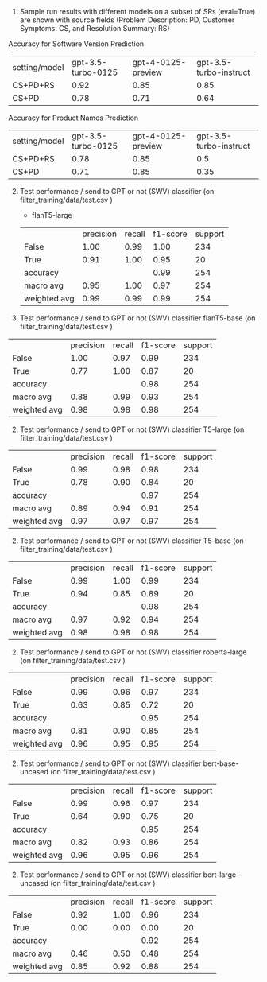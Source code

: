 
1. Sample run results with different models on a subset of SRs (eval=True) are shown with source fields
 (Problem Description: PD, Customer Symptoms: CS, and Resolution Summary: RS)

<table>
<tr> Accuracy for Software Version Prediction </tr>
<tr>
<td>setting/model</td>
<td>gpt-3.5-turbo-0125</td>
<td>gpt-4-0125-preview</td>
<td>gpt-3.5-turbo-instruct</td>
</tr>
<tr>
<td>CS+PD+RS</td>
<td>0.92</td>
<td>0.85</td>
<td>0.85</td>
</tr>
<tr>
<td>CS+PD</td>
<td>0.78</td>
<td>0.71</td>
<td>0.64</td>
</tr>
</table>


<table>
<tr> Accuracy for Product Names Prediction </tr>
<tr>
<td>setting/model</td>
<td>gpt-3.5-turbo-0125</td>
<td>gpt-4-0125-preview</td>
<td>gpt-3.5-turbo-instruct</td>
</tr>
<tr>
<td>CS+PD+RS</td>
<td>0.78</td>
<td>0.85</td>
<td>0.5</td>
</tr>
<tr>
<td>CS+PD</td>
<td>0.71</td>
<td>0.85</td>
<td>0.35</td>
</tr>
</table>






2. Test performance / send to GPT or not (SWV) classifier  (on filter_training/data/test.csv )
   * flanT5-large
    <table>
    <tr> <td></td> <td> precision</td>    <td>recall</td> <td> f1-score</td>   <td>support </td></tr>
    
    <tr><td>       False</td>    <td>   1.00  </td>  <td>  0.99  </td>   <td> 1.00   </td>   <td> 234</td></tr>
    <tr><td>        True</td>    <td>   0.91  </td>   <td> 1.00  </td>  <td>  0.95  </td>   <td>   20</td></tr>
    
    <tr><td>    accuracy </td>     <td></td></td>    <td></td>             <td>         0.99  </td>   <td>  254</td></tr>
       
    <tr><td>   macro avg</td>    <td>   0.95 </td>   <td>  1.00 </td>    <td> 0.97 </td>   <td>   254</td></tr>
       
    <tr><td>weighted avg </td>   <td>   0.99  </td>   <td> 0.99 </td>  <td>   0.99</td>     <td>  254</td></tr>
    
    </table>

2. Test performance / send to GPT or not (SWV) classifier flanT5-base (on filter_training/data/test.csv )
<table>
<tr> <td></td> <td> precision</td>    <td>recall</td> <td> f1-score</td>   <td>support </td></tr>

<tr><td>       False</td>    <td>   1.00  </td>  <td>  0.97  </td>   <td> 0.99   </td>   <td> 234</td></tr>
<tr><td>        True</td>    <td>   0.77  </td>   <td> 1.00  </td>  <td>  0.87  </td>   <td>   20</td></tr>

<tr><td>    accuracy </td>     <td></td></td>    <td></td>             <td>         0.98  </td>   <td>  254</td></tr>
   
<tr><td>   macro avg</td>    <td>   0.88 </td>   <td>  0.99 </td>    <td> 0.93 </td>   <td>   254</td></tr>
   
<tr><td>weighted avg </td>   <td>   0.98  </td>   <td> 0.98 </td>  <td>   0.98</td>     <td>  254</td></tr>

</table>

2. Test performance / send to GPT or not (SWV) classifier T5-large (on filter_training/data/test.csv )
<table>
<tr> <td></td> <td> precision</td>    <td>recall</td> <td> f1-score</td>   <td>support </td></tr>

<tr><td>       False</td>    <td>   0.99  </td>  <td>  0.98  </td>   <td> 0.98   </td>   <td> 234</td></tr>
<tr><td>        True</td>    <td>   0.78  </td>   <td> 0.90  </td>  <td>  0.84  </td>   <td>   20</td></tr>

<tr><td>    accuracy </td>     <td></td></td>    <td></td>             <td>         0.97  </td>   <td>  254</td></tr>
   
<tr><td>   macro avg</td>    <td>   0.89 </td>   <td>  0.94 </td>    <td> 0.91 </td>   <td>   254</td></tr>
   
<tr><td>weighted avg </td>   <td>   0.97  </td>   <td> 0.97 </td>  <td>   0.97</td>     <td>  254</td></tr>

</table>

2. Test performance / send to GPT or not (SWV) classifier T5-base (on filter_training/data/test.csv )
<table>
<tr> <td></td> <td> precision</td>    <td>recall</td> <td> f1-score</td>   <td>support </td></tr>

<tr><td>       False</td>    <td>   0.99  </td>  <td>  1.00  </td>   <td> 0.99   </td>   <td> 234</td></tr>
<tr><td>        True</td>    <td>   0.94  </td>   <td> 0.85  </td>  <td>  0.89  </td>   <td>   20</td></tr>

<tr><td>    accuracy </td>     <td></td></td>    <td></td>             <td>         0.98  </td>   <td>  254</td></tr>
   
<tr><td>   macro avg</td>    <td>   0.97 </td>   <td>  0.92 </td>    <td> 0.94 </td>   <td>   254</td></tr>
   
<tr><td>weighted avg </td>   <td>   0.98  </td>   <td> 0.98 </td>  <td>   0.98</td>     <td>  254</td></tr>

</table>

2. Test performance / send to GPT or not (SWV) classifier roberta-large (on filter_training/data/test.csv )
<table>
<tr> <td></td> <td> precision</td>    <td>recall</td> <td> f1-score</td>   <td>support </td></tr>

<tr><td>       False</td>    <td>   0.99  </td>  <td>  0.96  </td>   <td> 0.97   </td>   <td> 234</td></tr>
<tr><td>        True</td>    <td>   0.63  </td>   <td> 0.85  </td>  <td>  0.72  </td>   <td>   20</td></tr>

<tr><td>    accuracy </td>     <td></td></td>    <td></td>             <td>         0.95  </td>   <td>  254</td></tr>
   
<tr><td>   macro avg</td>    <td>   0.81 </td>   <td>  0.90 </td>    <td> 0.85 </td>   <td>   254</td></tr>
   
<tr><td>weighted avg </td>   <td>   0.96  </td>   <td> 0.95 </td>  <td>   0.95</td>     <td>  254</td></tr>

</table>

2. Test performance / send to GPT or not (SWV) classifier bert-base-uncased (on filter_training/data/test.csv )
<table>
<tr> <td></td> <td> precision</td>    <td>recall</td> <td> f1-score</td>   <td>support </td></tr>

<tr><td>       False</td>    <td>   0.99  </td>  <td>  0.96  </td>   <td> 0.97   </td>   <td> 234</td></tr>
<tr><td>        True</td>    <td>   0.64  </td>   <td> 0.90  </td>  <td>  0.75  </td>   <td>   20</td></tr>

<tr><td>    accuracy </td>     <td></td></td>    <td></td>             <td>         0.95  </td>   <td>  254</td></tr>
   
<tr><td>   macro avg</td>    <td>   0.82 </td>   <td>  0.93 </td>    <td> 0.86 </td>   <td>   254</td></tr>
   
<tr><td>weighted avg </td>   <td>   0.96  </td>   <td> 0.95 </td>  <td>   0.96</td>     <td>  254</td></tr>

</table>

2. Test performance / send to GPT or not (SWV) classifier bert-large-uncased (on filter_training/data/test.csv )
<table>
<tr> <td></td> <td> precision</td>    <td>recall</td> <td> f1-score</td>   <td>support </td></tr>

<tr><td>       False</td>    <td>   0.92  </td>  <td>  1.00  </td>   <td> 0.96   </td>   <td> 234</td></tr>
<tr><td>        True</td>    <td>   0.00  </td>   <td> 0.00  </td>  <td>  0.00  </td>   <td>   20</td></tr>

<tr><td>    accuracy </td>     <td></td></td>    <td></td>             <td>         0.92  </td>   <td>  254</td></tr>
   
<tr><td>   macro avg</td>    <td>   0.46 </td>   <td>  0.50 </td>    <td> 0.48 </td>   <td>   254</td></tr>
   
<tr><td>weighted avg </td>   <td>   0.85  </td>   <td> 0.92 </td>  <td>   0.88</td>     <td>  254</td></tr>

</table>

